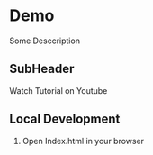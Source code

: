 # Demo

Some Desccription

## SubHeader

Watch Tutorial on Youtube

## Local Development

1.  Open Index.html in your browser